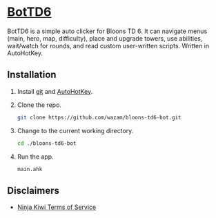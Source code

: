 # [BotTD6](https://github.com/wazam/bloons-td6-bot)

BotTD6 is a simple auto clicker for Bloons TD 6. It can navigate menus (main, hero, map, difficulty), place and upgrade towers, use abilities, wait/watch for rounds, and read custom user-written scripts. Written in AutoHotKey.

## Installation

1. Install [git](https://git-scm.com/downloads) and [AutoHotKey](https://github.com/AutoHotkey/AutoHotkey/releases).
2. Clone the repo.

    ```sh
    git clone https://github.com/wazam/bloons-td6-bot.git
    ```

3. Change to the current working directory.

    ```sh
    cd ./bloons-td6-bot
    ```

4. Run the app.

    ```sh
    main.ahk
    ```

## Disclaimers

- [Ninja Kiwi Terms of Service](https://ninjakiwi.com/terms)
